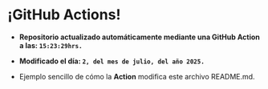 # ¡GitHub Actions!
* **Repositorio actualizado automáticamente mediante una GitHub Action a las: `15:23:29hrs.`**
* **Modificado el día: `2, del mes de julio, del año 2025.`**

* Ejemplo sencillo de cómo la **Action** modifica este archivo README.md.
